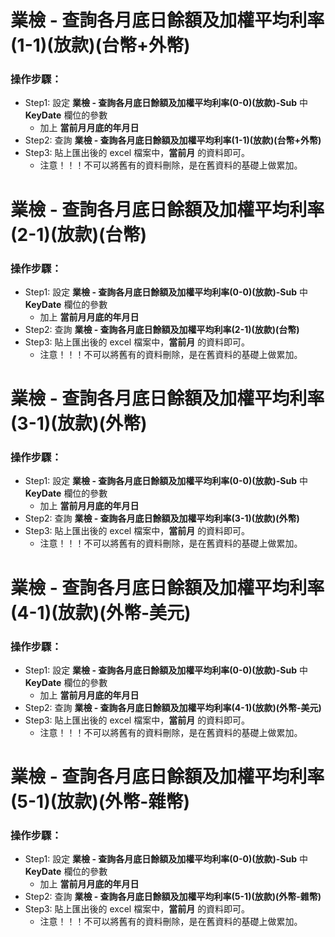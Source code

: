 # 業檢 - 查詢各月底日餘額及加權平均利率(1-1)(放款)(台幣+外幣)
### 操作步驟：
- Step1: 設定 **業檢 - 查詢各月底日餘額及加權平均利率(0-0)(放款)-Sub** 中 **KeyDate** 欄位的參數
    - 加上 **當前月月底的年月日**
- Step2: 查詢 **業檢 - 查詢各月底日餘額及加權平均利率(1-1)(放款)(台幣+外幣)**
- Step3: 貼上匯出後的 excel 檔案中，**當前月** 的資料即可。
    - 注意！！！不可以將舊有的資料刪除，是在舊資料的基礎上做累加。


# 業檢 - 查詢各月底日餘額及加權平均利率(2-1)(放款)(台幣)
### 操作步驟：
- Step1: 設定 **業檢 - 查詢各月底日餘額及加權平均利率(0-0)(放款)-Sub** 中 **KeyDate** 欄位的參數
    - 加上 **當前月月底的年月日**
- Step2: 查詢 **業檢 - 查詢各月底日餘額及加權平均利率(2-1)(放款)(台幣)**
- Step3: 貼上匯出後的 excel 檔案中，**當前月** 的資料即可。
    - 注意！！！不可以將舊有的資料刪除，是在舊資料的基礎上做累加。

# 業檢 - 查詢各月底日餘額及加權平均利率(3-1)(放款)(外幣)
### 操作步驟：
- Step1: 設定 **業檢 - 查詢各月底日餘額及加權平均利率(0-0)(放款)-Sub** 中 **KeyDate** 欄位的參數
    - 加上 **當前月月底的年月日**
- Step2: 查詢 **業檢 - 查詢各月底日餘額及加權平均利率(3-1)(放款)(外幣)**
- Step3: 貼上匯出後的 excel 檔案中，**當前月** 的資料即可。
    - 注意！！！不可以將舊有的資料刪除，是在舊資料的基礎上做累加。

# 業檢 - 查詢各月底日餘額及加權平均利率(4-1)(放款)(外幣-美元)
### 操作步驟：
- Step1: 設定 **業檢 - 查詢各月底日餘額及加權平均利率(0-0)(放款)-Sub** 中 **KeyDate** 欄位的參數
    - 加上 **當前月月底的年月日**
- Step2: 查詢 **業檢 - 查詢各月底日餘額及加權平均利率(4-1)(放款)(外幣-美元)**
- Step3: 貼上匯出後的 excel 檔案中，**當前月** 的資料即可。
    - 注意！！！不可以將舊有的資料刪除，是在舊資料的基礎上做累加。

# 業檢 - 查詢各月底日餘額及加權平均利率(5-1)(放款)(外幣-雜幣)
### 操作步驟：
- Step1: 設定 **業檢 - 查詢各月底日餘額及加權平均利率(0-0)(放款)-Sub** 中 **KeyDate** 欄位的參數
    - 加上 **當前月月底的年月日**
- Step2: 查詢 **業檢 - 查詢各月底日餘額及加權平均利率(5-1)(放款)(外幣-雜幣)**
- Step3: 貼上匯出後的 excel 檔案中，**當前月** 的資料即可。
    - 注意！！！不可以將舊有的資料刪除，是在舊資料的基礎上做累加。